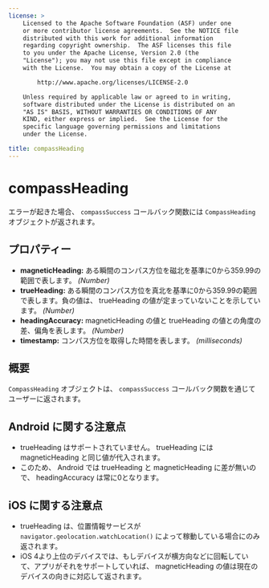 ```yaml
---
license: >
    Licensed to the Apache Software Foundation (ASF) under one
    or more contributor license agreements.  See the NOTICE file
    distributed with this work for additional information
    regarding copyright ownership.  The ASF licenses this file
    to you under the Apache License, Version 2.0 (the
    "License"); you may not use this file except in compliance
    with the License.  You may obtain a copy of the License at

        http://www.apache.org/licenses/LICENSE-2.0

    Unless required by applicable law or agreed to in writing,
    software distributed under the License is distributed on an
    "AS IS" BASIS, WITHOUT WARRANTIES OR CONDITIONS OF ANY
    KIND, either express or implied.  See the License for the
    specific language governing permissions and limitations
    under the License.

title: compassHeading
---
```


compassHeading
==========

エラーが起きた場合、 `compassSuccess` コールバック関数には `CompassHeading` オブジェクトが返されます。

プロパティー
----------
- __magneticHeading:__ ある瞬間のコンパス方位を磁北を基準に0から359.99の範囲で表します。 _(Number)_
- __trueHeading:__ ある瞬間のコンパス方位を真北を基準に0から359.99の範囲で表します。負の値は、 trueHeading の値が定まっていないことを示しています。 _(Number)_
- __headingAccuracy:__ magneticHeading の値と trueHeading の値との角度の差、偏角を表します。 _(Number)_
- __timestamp:__ コンパス方位を取得した時間を表します。 _(milliseconds)_

概要
-----------

`CompassHeading` オブジェクトは、 `compassSuccess` コールバック関数を通じてユーザーに返されます。

Android に関する注意点
--------------
- trueHeading はサポートされていません。 trueHeading には magneticHeading と同じ値が代入されます。
- このため、 Android では trueHeading と magneticHeading に差が無いので、 headingAccuracy は常に0となります。

iOS に関する注意点
----------

- trueHeading は、位置情報サービスが `navigator.geolocation.watchLocation()` によって稼動している場合にのみ返されます。
- iOS 4より上位のデバイスでは、もしデバイスが横方向などに回転していて、アプリがそれをサポートしていれば、 magneticHeading の値は現在のデバイスの向きに対応して返されます。

